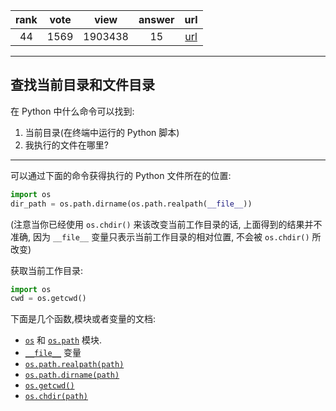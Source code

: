 
| rank | vote | view | answer | url |
|:-:|:-:|:-:|:-:|:-:|
|44|1569|1903438|15| [url](http://stackoverflow.com/questions/5137497/find-current-directory-and-files-directory) |
***

## 查找当前目录和文件目录

在 Python 中什么命令可以找到:

1. 当前目录(在终端中运行的 Python 脚本)
2. 我执行的文件在哪里?

***

可以通过下面的命令获得执行的 Python 文件所在的位置:

```python
import os 
dir_path = os.path.dirname(os.path.realpath(__file__))
```

(注意当你已经使用 `os.chdir()` 来该改变当前工作目录的话, 上面得到的结果并不准确, 因为 `__file__` 变量只表示当前工作目录的相对位置, 不会被 `os.chdir()` 所改变)

获取当前工作目录:

```python
import os
cwd = os.getcwd()
```

下面是几个函数,模块或者变量的文档:

* [`os`](https://docs.python.org/library/os.html) 和 [`os.path`](https://docs.python.org/library/os.path.html#module-os.path) 模块.
* [`__file__`](https://docs.python.org/reference/datamodel.html) 变量
* [`os.path.realpath(path)`](https://docs.python.org/library/os.path.html#os.path.realpath)
* [`os.path.dirname(path)`](https://docs.python.org/library/os.path.html#os.path.dirname)
* [`os.getcwd()`](https://docs.python.org/library/os.html#os.getcwd)
* [`os.chdir(path)`](https://docs.python.org/library/os.html#os.chdir)